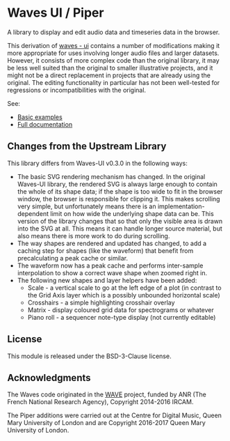 # Waves UI / Piper

A library to display and edit audio data and timeseries data in the browser.

This derivation of [waves - ui](https://github.com/wavesjs/waves-ui)
contains a number of modifications making it more appropriate for uses
involving longer audio files and larger datasets. However, it consists
of more complex code than the original library, it may be less well
suited than the original to smaller illustrative projects, and it
might not be a direct replacement in projects that are already using
the original. The editing functionality in particular has not been
well-tested for regressions or incompatibilities with the original.

See:

- [Basic examples](http://piper-audio.github.io/waves-ui-piper/manual/example/examples.html)
- [Full documentation](http://piper-audio.github.io/waves-ui-piper/)

## Changes from the Upstream Library

This library differs from Waves-UI v0.3.0 in the following ways:

* The basic SVG rendering mechanism has changed. In the original
  Waves-UI library, the rendered SVG is always large enough to contain
  the whole of its shape data; if the shape is too wide to fit in the
  browser window, the browser is responsible for clipping it. This
  makes scrolling very simple, but unfortunately means there is an
  implementation-dependent limit on how wide the underlying shape data
  can be. This version of the library changes that so that only the
  visible area is drawn into the SVG at all. This means it can handle
  longer source material, but also means there is more work to do
  during scrolling.
* The way shapes are rendered and updated has changed, to add a
  caching step for shapes (like the waveform) that benefit from
  precalculating a peak cache or similar.
* The waveform now has a peak cache and performs inter-sample
  interpolation to show a correct wave shape when zoomed right in.
* The following new shapes and layer helpers have been added:
    - Scale - a vertical scale to go at the left edge of a plot (in
      contrast to the Grid Axis layer which is a possibly unbounded
      horizontal scale)
    - Crosshairs - a simple highlighting crosshair overlay
    - Matrix - display coloured grid data for spectrograms or whatever
    - Piano roll - a sequencer note-type display (not currently editable)

## License

This module is released under the BSD-3-Clause license.

## Acknowledgments

The Waves code originated in the [WAVE](http://wave.ircam.fr) project,
funded by ANR (The French National Research Agency), Copyright
2014-2016 IRCAM.

The Piper additions were carried out at the Centre for Digital Music,
Queen Mary University of London and are Copyright 2016-2017 Queen Mary
University of London.

